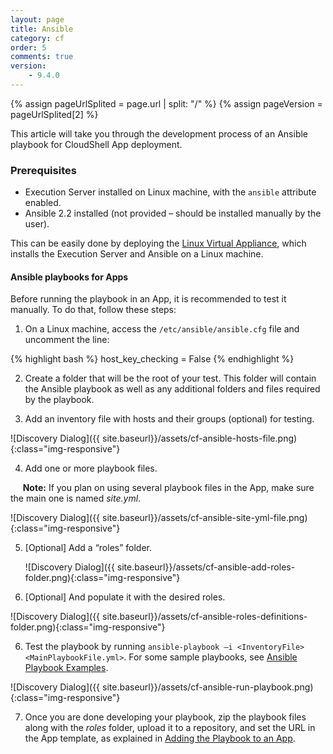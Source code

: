 ```yaml
---
layout: page
title: Ansible
category: cf
order: 5
comments: true
version:
    - 9.4.0
---
```


{% assign pageUrlSplited = page.url | split: "/" %}
{% assign pageVersion = pageUrlSplited[2] %}

This article will take you through the development process of an Ansible playbook for CloudShell App deployment.

### Prerequisites
* Execution Server installed on Linux machine, with the `ansible` attribute enabled.
* Ansible 2.2 installed (not provided – should be installed manually by the user).

This can be easily done by deploying the <a href="http://help.quali.com/doc/8.3/VA-Linux/Content/Linux/Home.htm" target="_blank">Linux Virtual Appliance</a>, which installs the Execution Server and Ansible on a Linux machine.

#### Ansible playbooks for Apps
Before running the playbook in an App, it is recommended to test it manually. To do that, follow these steps:

1) On a Linux machine, access the `/etc/ansible/ansible.cfg` file and uncomment the line:

{% highlight bash %}
host_key_checking = False
{% endhighlight %}

2) Create a folder that will be the root of your test. This folder will contain the Ansible playbook as well as any additional folders and files required by the playbook.

3) Add an inventory file with hosts and their groups (optional) for testing.

![Discovery Dialog]({{ site.baseurl}}/assets/cf-ansible-hosts-file.png){:class="img-responsive"}
 
4) Add one or more playbook files.

&nbsp;&nbsp;&nbsp;&nbsp;&nbsp;**Note:** If you plan on using several playbook files in the App, make sure the main one is named *site.yml*.

![Discovery Dialog]({{ site.baseurl}}/assets/cf-ansible-site-yml-file.png){:class="img-responsive"}

5) [Optional] Add a “roles” folder.

   ![Discovery Dialog]({{ site.baseurl}}/assets/cf-ansible-add-roles-folder.png){:class="img-responsive"}

6) [Optional] And populate it with the desired roles. 

![Discovery Dialog]({{ site.baseurl}}/assets/cf-ansible-roles-definitions-folder.png){:class="img-responsive"}

6) Test the playbook by running `ansible-playbook –i <InventoryFile> <MainPlaybookFile.yml>`. For some sample playbooks, see [Ansible Playbook Examples]({{site.baseurl}}/configmanagement/{{pageVersion}}/cf-ansible-examples.html).

![Discovery Dialog]({{ site.baseurl}}/assets/cf-ansible-run-playbook.png){:class="img-responsive"}

7) Once you are done developing your playbook, zip the playbook files along with the *roles* folder, upload it to a repository, and set the URL in the App template, as explained in [Adding the Playbook to an App]({{site.baseurl}}/configmanagement/{{pageVersion}}/cf-add-playbook-to-app.html).

